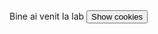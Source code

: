 <script>
  document.cookie = "session=test GDPR"; 
  document.cookie = "favorite_task=collect Data"; 
  function alertCookie() { alert(document.cookie); } 
</script>
<body> Bine ai venit la lab 
  <button onclick="alertCookie()">
    Show cookies</button> 
</body>
